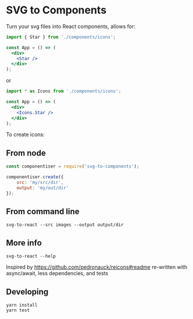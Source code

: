 # SVG to Components

Turn your svg files into React components, allows for:


```jsx
import { Star } from './components/icons';

const App = () => (
  <div>
    <Star />
  </div>
);
```

or


```jsx
import * as Icons from './components/icons';

const App = () => (
  <div>
    <Icons.Star />
  </div>
);
```

To create icons:

## From node

```javascript 1.8
const componentiser = require('svg-to-components');

componentiser.create({
    src: 'my/src/dir',
    output: 'my/out/dir'
});
```

## From command line

```shell script
svg-to-react --src images --output output/dir
```

## More info

```shell script
svg-to-react --help
```

Inspired by https://github.com/pedronauck/reicons#readme re-written with async/await, less dependencies, and tests

## Developing

```shell script
yarn install
yarn test
```